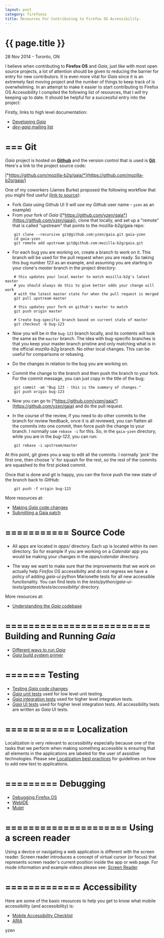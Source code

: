 ```yaml
---
layout: post
category: firefoxos
title: Resources For Contributing to Firefox OS Accessibility.
---
```


{{ page.title }}
================

<p class="meta">28 Nov 2014 - Toronto, ON</p>

I believe when contributing to **Firefox OS** and *Gaia*, just like with most open source projects, a lot of attention should be given to reducing the barrier for entry for new contributors. It is even more vital for *Gaia* since it is an extremely fast moving project and the number of things to keep track of is overwhelming. In an attempt to make it easier to start contributing to Firefox OS Accessibility I compiled the following list of resources, that I will try keeping up to date. It should be helpful for a successful entry into the project:

Firstly, links to high level documentation:

* [Developing *Gaia*](https://developer.mozilla.org/en-US/Firefox_OS/Developing_Gaia)
* [*dev-gaia* mailing list](https://lists.mozilla.org/listinfo/dev-gaia)

===
Git
===

*Gaia* project is hosted on [**Github**](https://github.com/) and the version control that is used is [**Git**](http://www.git-scm.com/). Here's a link to the project source code:

[*https://github.com/mozilla-b2g/gaia/*](https://github.com/mozilla-b2g/gaia/)

One of my coworkers (James Burke) proposed the following workflow that you might find useful ([link to source](https://bugzilla.mozilla.org/show_bug.cgi?id=1068713#c12)):

* Fork *Gaia* using Github UI (I will use my *Github* user name - <code>yzen</code> as an example)
* From your fork of *Gaia* ([*https://github.com/yzen/gaia*](https://github.com/yzen/gaia)), clone that locally, and set up a "remote" that is called "upstream" that points to the mozilla-b2g/gaia repo:

```shell
    git clone --recursive git@github.com:yzen/gaia.git gaia-yzen
    cd gaia-yzen
    git remote add upstream git@github.com:mozilla-b2g/gaia.git
```

* For each bug you are working on, create a branch to work on it. This branch will be used for the pull request when you are ready. So taking this bug number *123* as an example, and assuming you are starting in your clone's *master* branch in the project directory:

```shell
    # this updates your local master to match mozilla-b2g's latest master
    # you should always do this to give better odds your change will work
    # with the latest master state for when the pull request is merged
    git pull upstream master

    # this updates your fork on github's master to match
    git push origin master

    # Create bug-specific branch based on current state of master
    git checkout -b bug-123
```

* Now you will be in the `bug-123` branch locally, and its contents will look the same as the `master` branch. The idea with bug-specific branches is that you keep your master branch pristine and only matching what is in the official *mozilla-b2g* branch. No other local changes. This can be useful for comparisons or rebasing.

* Do the changes in relation to the bug you are working on.

* Commit the change to the branch and then push the branch to your fork. For the commit message, you can just copy in the title of the bug:

```shell
    git commit -am "Bug 123 - this is the summary of changes."
    git push origin bug-123
```

* Now you can go to [*https://github.com/yzen/gaia*](https://github.com/yzen/gaia) and do the pull request.

* In the course of the review, if you need to do other commits to the branch for review feedback, once it is all reviewed, you can flatten all the commits into one commit, then force push the change to your branch. I normally use <code>rebase -i</code> for this. So, in the <code>gaia-yzen</code> directory, while you are in the *bug-123*, you can run:

```shell
    git rebase -i upstream/master
```
At this point, git gives you a way to edit all the commits. I normally *'pick'* the first one, then choose *'s'* for squash for the rest, so the rest of the commits are squashed to the first picked commit.

Once that is done and git is happy, you can the force push the new state of the branch back to *GitHub*:

```shell
    git push -f origin bug-123
```

More resources at:

* [Making *Gaia* code changes](https://developer.mozilla.org/en-US/Firefox_OS/Developing_Gaia/Making_Gaia_code_changes)
* [Submitting a Gaia patch](https://developer.mozilla.org/en-US/Firefox_OS/Developing_Gaia/Submitting_a_Gaia_patch)

===========
Source Code
===========

* All apps are located in *apps/* directory. Each up is located within its own directory. So for example if you are working on a *Calendar* app you would be making your changes in the *apps/calendar* directory.

* The way we want to make sure that the improvements that we work on actually help *Firefox OS* accessibility and do not regress we have a policy of adding *gaia-ui* python Marionette tests for all new accessible functionality. You can find tests in the *tests/python/gaia-ui-tests/gaiatest/tests/accessibility/* directory.

More resources at:

* [Understanding the *Gaia* codebase](https://developer.mozilla.org/en-US/Firefox_OS/Developing_Gaia/Understanding_the_Gaia_codebase)

=========================
Building and Running *Gaia*
=========================

* [Different ways to run *Gaia*](https://developer.mozilla.org/en-US/Firefox_OS/Developing_Gaia/Different_ways_to_run_Gaia)
* [*Gaia* build system primer](https://developer.mozilla.org/en-US/Firefox_OS/Developing_Gaia/Build_System_Primer)

=======
Testing
=======

* [Testing *Gaia* code changes](https://developer.mozilla.org/en-US/Firefox_OS/Developing_Gaia/Testing_Gaia_code_changes)
* [*Gaia* unit tests](https://developer.mozilla.org/en-US/Firefox_OS/Platform/Automated_testing/Gaia_unit_tests) used for low level unit testing.
* [*Gaia* integration tests](https://developer.mozilla.org/en-US/Firefox_OS/Platform/Automated_testing/Gaia_integration_tests) used for higher level integration tests.
* [*Gaia* UI tests](https://developer.mozilla.org/en-US/Firefox_OS/Platform/Automated_testing/gaia-ui-tests) used for higher level integration tests. All accessibility tests are written as *Gaia* UI tests.

============
Localization
============

Localization is very relevant to accessibility especially because one of the tasks that we perform when making something accessible is ensuring that all elements in the applications are labeled for the user of assistive technologies. Please see [Localization best practices](https://developer.mozilla.org/en-US/Firefox_OS/Developing_Gaia/localization_code_best_practices) for guidelines on how to add new text to applications.

=========
Debugging
=========

* [Debugging Firefox OS](https://developer.mozilla.org/en-US/Firefox_OS/Debugging)
* [WebIDE](https://developer.mozilla.org/en-US/docs/Tools/WebIDE)
* [Mulet](https://developer.mozilla.org/en-US/Firefox_OS/Developing_Gaia/Different_ways_to_run_Gaia#Using_Gaia_in_Firefox_Mulet)

=====================
Using a screen reader
=====================

Using a device or navigating a web application is different with the screen reader. Screen reader introduces a concept of virtual cursor (or focus) that represents screen reader's current position inside the app or web page. For mode information and example videos please see: [Screen Reader](https://wiki.mozilla.org/Accessibility/Mobile/ScreenReader)

=============
Accessibility
=============

Here are some of the basic resources to help you get to know what mobile accessibility (and accessibility) is:

* [Mobile Accessibility Checklist](http://yzen.github.io/firefoxos/2014/04/30/mobile-accessibility-checklist.html)
* [ARIA](http://www.w3.org/WAI/intro/aria)

yzen
